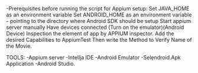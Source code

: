 -Prerequisites before running the script for Appium setup:
Set JAVA_HOME as an environment variable
Set ANDROID_HOME as an environment variable - pointing to the directory where Android SDK should be setup
Start appium server manually
Have devices connected (Turn on the emulator)(Android Device)
Inspection the element of app by APPIUM inspector.
Add the desired Capabilities to AppiumTest
Then write the Method to Verify Name of the Movie.

TOOLS:
-Appium server
-Intellja IDE
-Android Emulator
-Selendroid.Apk Application
-Android Studio.

